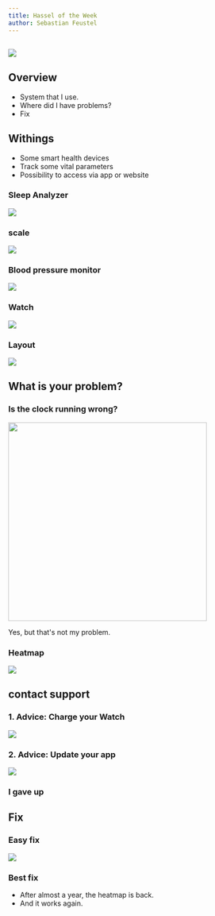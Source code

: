 ```yaml
---
title: Hassel of the Week
author: Sebastian Feustel
---
```


## 
![](img/meme.jpg)

## Overview
  - System that I use.
  - Where did I have problems?
  - Fix

## Withings
  - Some smart health devices 
  - Track some vital parameters
  - Possibility to access via app or website


### Sleep Analyzer
![](img/sleep-analyzer.jpg)

### scale
![](img/scale.jpg)

### Blood pressure monitor
![](img/bm.jpg)

### Watch
![](img/uhr.jpg)

### Layout
![](img/layout.png)

## What is your problem?

### Is the clock running wrong?
<img src="img/fail.jpg" width="400">

Yes, but that's not my problem.

### Heatmap
![](img/heatmap2.png)

## contact support  

### 1. Advice: Charge your Watch
![](img/support1.png)

### 2. Advice: Update your app
![](img/support2.png)

### I gave up

## Fix

### Easy fix
![](img/meme3.jpg)

### Best fix 
- After almost a year, the heatmap is back.
- And it works again.
